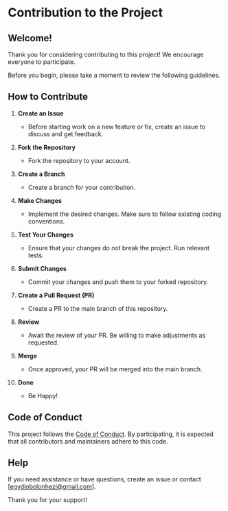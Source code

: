 # Contribution to the Project

## Welcome!

Thank you for considering contributing to this project! We encourage everyone to participate.

Before you begin, please take a moment to review the following guidelines.

## How to Contribute

1. **Create an Issue**
    - Before starting work on a new feature or fix, create an issue to discuss and get feedback.

2. **Fork the Repository**
    - Fork the repository to your account.

3. **Create a Branch**
    - Create a branch for your contribution.

4. **Make Changes**
    - Implement the desired changes. Make sure to follow existing coding conventions.

5. **Test Your Changes**
    - Ensure that your changes do not break the project. Run relevant tests.

6. **Submit Changes**
    - Commit your changes and push them to your forked repository.

7. **Create a Pull Request (PR)**
    - Create a PR to the main branch of this repository.

8. **Review**
    - Await the review of your PR. Be willing to make adjustments as requested.

9. **Merge**
    - Once approved, your PR will be merged into the main branch.

10. **Done**
    - Be Happy!

## Code of Conduct

This project follows the [Code of Conduct](https://github.com/EgydioBNeto/mfa-cli/blob/main/.github/CODE_OF_CONDUCT.md). By participating, it is expected that all contributors and maintainers adhere to this code.

## Help

If you need assistance or have questions, create an issue or contact [egydiobolonhezi@gmail.com].

Thank you for your support!
